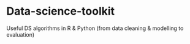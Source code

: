 # Data-science-toolkit
Useful DS algorithms in R & Python (from data cleaning & modelling to evaluation)
